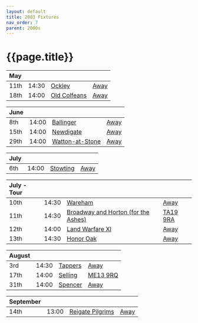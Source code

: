 ```yaml
---
layout: default
title: 2003 Fixtures
nav_order: 7
parent: 2000s
---
```


# {{page.title}}

| May |  |  |  |
|:---|:---|:---|:---|
| 11th | 14:30 | [Ockley](/2003/ockley) | [Away](https://goo.gl/maps/vmhvFhbrVZGrsXAAA) |
| 18th | 14:00 | [Old Colfeans](/2003/old-colfeans) | [Away]() |

| June |  |  |  |
|:---|:---|:---|:---|
| 8th | 14:00 | [Ballinger](/2003/ballinger) | [Away]() |
| 15th | 14:00 | [Newdigate](/2003/newdigate) | [Away](https://goo.gl/maps/9uAr2nHj19CJDEjw6) |
| 29th | 14:00 | [Watton-at-Stone](/2003/watton-at-stone) | [Away](https://goo.gl/maps/JPBQawMsjLgYtVHk9) |

| July |  |  |  |
|:---|:---|:---|:---|
| 6th | 14:00 | [Stowting](/2003/stowting) | [Away](https://goo.gl/maps/3Br4woRQXRqh9Uje8) |

| July - Tour |  |  |  |
|:---|:---|:---|:---|
| 10th | 14:30 | [Wareham](/2003/wareham) | [Away]() |
| 11th | 14:30 | [Broadway and Horton (for the Ashes)](/2003/broadway-and-horton) | [TA19 9RA](https://goo.gl/maps/ULbmC6LSX5HSAe8U6) |
| 12th | 14:00 | [Land Warfare XI](/2003/land-warfare-xi) | [Away]() |
| 13th | 14:30 | [Honor Oak](/2003/honor-oak) | [Away]() |

| August |  |  |  |
|:---|:---|:---|:---|
| 3rd | 14:30 | [Tappers](/2003/tappers) | [Away]() |
| 17th | 14:00 | [Selling](/2003/selling) | [ME13 9RQ](https//goo.gl/maps/QeLhjBkEbJr) |
| 31th | 14:00 | [Spencer](/2003/spencer) | [Away]() |

| September |  |  |  |
|:---|:---|:---|:---|
| 14th | 13:00 | [Reigate Pilgrims](/2003/reigate-pilgrims) | [Away](https://goo.gl/maps/z54KDhWLtQreY6xy9) |